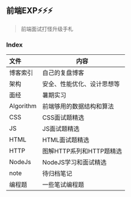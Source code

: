 ## 前端EXP⚡⚡⚡

> 前端面试打怪升级手札

### Index

|文件|内容|
|:-|--|
|博客索引|自己的复盘博客|
|架构|安全、性能优化、设计思想等|
|面经|暑期实习|
|Algorithm| 前端够用的数据结构和算法|
|CSS|CSS面试题精选|
|JS|JS面试题精选|
|HTML|HTML面试题精选|
|HTTP|图解HTTP系列和HTTP题精选|
|NodeJs|NodeJS学习和面试精选|
|note|待归档笔记|
|编程题|一些笔试编程题|



